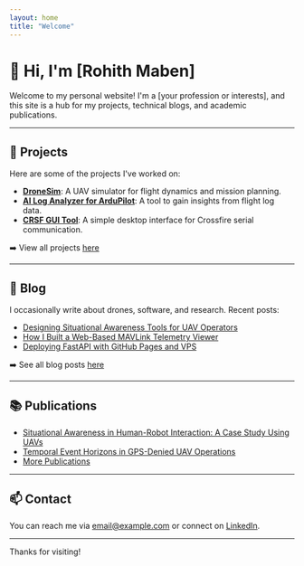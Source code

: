 ```yaml
---
layout: home
title: "Welcome"
---
```


# 👋 Hi, I'm [Rohith Maben]

Welcome to my personal website! I'm a [your profession or interests], and this site is a hub for my projects, technical blogs, and academic publications.

---

## 🚀 Projects

Here are some of the projects I've worked on:

- [**DroneSim**](https://dronesim.xyz): A UAV simulator for flight dynamics and mission planning.
- [**AI Log Analyzer for ArduPilot**](/projects/log-analyzer): A tool to gain insights from flight log data.
- [**CRSF GUI Tool**](/projects/crsf-gui): A simple desktop interface for Crossfire serial communication.

➡️ View all projects [here](/projects)

---

## 📝 Blog

I occasionally write about drones, software, and research. Recent posts:

- [Designing Situational Awareness Tools for UAV Operators](/blog/situational-awareness)
- [How I Built a Web-Based MAVLink Telemetry Viewer](/blog/mavlink-web)
- [Deploying FastAPI with GitHub Pages and VPS](/blog/fastapi-deploy)

➡️ See all blog posts [here](/blog)

---

## 📚 Publications

- [Situational Awareness in Human-Robot Interaction: A Case Study Using UAVs](https://doi.org/xxxxxx)
- [Temporal Event Horizons in GPS-Denied UAV Operations](/publications/event-horizon)
- [More Publications](/publications)

---

## 📫 Contact

You can reach me via [email@example.com](mailto:email@example.com) or connect on [LinkedIn](https://www.linkedin.com/in/yourname).

---

Thanks for visiting!
